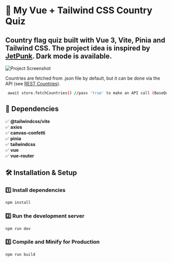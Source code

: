 #  🌿 My Vue + Tailwind CSS Country Quiz

## Country flag quiz built with **Vue 3**, **Vite**, **Pinia** and **Tailwind CSS**. The project idea is inspired by [JetPunk](https://www.jetpunk.com/). Dark mode is available.     

![Project Screenshot](https://github.com/user-attachments/assets/601a537d-05fa-4d52-9814-094bee6b47ee)

Countries are fetched from .json file by default, but it can be done via the API (see [REST Countries](https://restcountries.com/)).     

```sh
 await store.fetchCountries() //pass 'true' to make an API call (BaseQuiz.vue)
```

## 📌 Dependencies

✅ **@tailwindcss/vite**     
✅ **axios**    
✅ **canvas-confetti**    
✅ **pinia**     
✅ **tailwindcss**   
✅ **vue**   
✅ **vue-router**   


## 🛠️ Installation & Setup

### 1️⃣ Install dependencies

```sh
npm install
```

### 2️⃣ Run the development server

```sh
npm run dev
```

### 3️⃣ Compile and Minify for Production

```sh
npm run build
```
